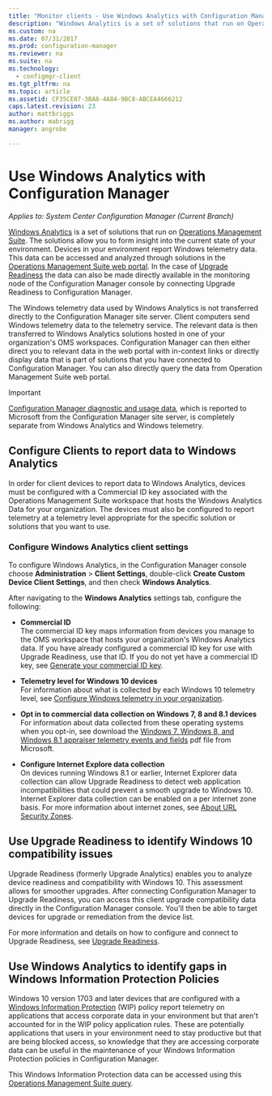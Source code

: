 ```yaml
---
title: "Monitor clients - Use Windows Analytics with Configuration Manager | Microsoft Docs"
description: "Windows Analytics is a set of solutions that run on Operations Management Suite that allow you do draw valuable insights into the current state of your environment by leveraging the Windows telemetry data that is reported by devices in your environment."
ms.custom: na
ms.date: 07/31/2017
ms.prod: configuration-manager
ms.reviewer: na
ms.suite: na
ms.technology:
  - configmgr-client
ms.tgt_pltfrm: na
ms.topic: article
ms.assetid: CF35CE87-3BA8-4A84-9BC8-ABCEA4666212
caps.latest.revision: 23
author: mattbriggs
ms.author: mabrigg
manager: angrobe

---
```


# Use Windows Analytics with Configuration Manager

*Applies to: System Center Configuration Manager (Current Branch)*

[Windows Analytics](https://www.microsoft.com/en-us/WindowsForBusiness/windows-analytics) is a set of solutions that run on [Operations Management Suite](/azure/operations-management-suite/operations-management-suite-overview). The solutions allow you to form insight into the current state of your environment. Devices in your environment report Windows telemetry data. This data can be accessed and analyzed through solutions in the [Operations Management Suite web portal](https://mms.microsoft.com). In the case of [Upgrade Readiness](/sccm/core/clients/manage/upgrade/upgrade-analytics) the data can also be made directly available in the monitoring node of the Configuration Manager console by connecting Upgrade Readiness to Configuration Manager.

The Windows telemetry data used by Windows Analytics is not transferred directly to the Configuration Manager site server. Client computers send Windows telemetry data to the telemetry service. The relevant data is then transferred to Windows Analytics solutions hosted in one of your organization's OMS workspaces. Configuration Manager can then either direct you to relevant data in the web portal with in-context links or directly display data that is part of solutions that you have connected to Configuration Manager. You can also directly query the data from Operation Management Suite web portal.

>[!Important]
>[Configuration Manager diagnostic and usage data](../../plan-design/diagnostics/diagnostics-and-usage-data.md), which is reported to Microsoft from the Configuration Manager site server, is completely separate from Windows Analytics and Windows telemetry.

## Configure Clients to report data to Windows Analytics

In order for client devices to report data to Windows Analytics, devices must be configured with a Commercial ID key associated with the Operations Management Suite workspace that hosts the Windows Analytics Data for your organization. The devices must also be configured to report telemetry at a telemetry level appropriate for the specific solution or solutions that you want to use. 

### Configure Windows Analytics client settings
To configure Windows Analytics, in the Configuration Manager console choose **Administration** > **Client Settings**, double-click **Create Custom Device Client Settings**, and then check **Windows Analytics**.  

After navigating to the **Windows Analytics** settings tab, configure the following:
  -  **Commercial ID**  
The commercial ID key maps information from devices you manage to the OMS workspace that hosts your organization's Windows Analytics data. If you have already configured a commercial ID key for use with Upgrade Readiness, use that ID. If you do not yet have a commercial ID key, see [Generate your commercial ID key]( https://technet.microsoft.com/itpro/windows/deploy/upgrade-readiness-get-started#generate-your-commercial-id-key).

  -  **Telemetry level for Windows 10 devices**   
For information about what is collected by each Windows 10 telemetry level, see  [Configure Windows telemetry in your organization](https://technet.microsoft.com/itpro/windows/manage/configure-windows-telemetry-in-your-organization#telemetry-levels).

  -  **Opt in to commercial data collection on Windows 7, 8 and 8.1 devices**   
For information about data collected from these operating systems when you opt-in, see download  the [Windows 7, Windows 8, and Windows 8.1 appraiser telemetry events and fields](https://go.microsoft.com/fwlink/?LinkID=822965) pdf file from Microsoft.

  -  **Configure Internet Explore data collection**  
On devices running Windows 8.1 or earlier, Internet Explorer data collection can allow Upgrade Readiness to detect web application incompatibilities that could prevent a smooth upgrade to Windows 10. Internet Explorer data collection can be enabled on a per internet zone basis. For more information about internet zones, see [About URL Security Zones](https://msdn.microsoft.com/library/ms537183(v=vs.85).aspx).

## Use Upgrade Readiness to identify Windows 10 compatibility issues

Upgrade Readiness (formerly Upgrade Analytics) enables you to analyze device readiness and compatibility with Windows 10. This assessment allows for smoother upgrades. After connecting Configuration Manager to Upgrade Readiness, you can access this client upgrade compatibility data directly in the Configuration Manager console. You'll then be able to target devices for upgrade or remediation from the device list.

For more information and details on how to configure and connect to Upgrade Readiness, see [Upgrade Readiness](../../clients/manage/upgrade/upgrade-analytics.md).

## Use Windows Analytics to identify gaps in Windows Information Protection Policies

Windows 10 version 1703 and later devices that are configured with a [Windows Information Protection](https://docs.microsoft.com/en-us/windows/threat-protection/windows-information-protection/protect-enterprise-data-using-wip) (WIP) policy report telemetry on applications that access corporate data in your environment but that aren't accounted for in the WIP policy application rules. These are potentially applications that users in your environment need to stay productive but that are being blocked access, so knowledge that they are accessing corporate data can be useful in the maintenance of your Windows Information Protection policies in Configuration Manager. 

This Windows Information Protection data can be accessed using this [Operations Management Suite query](https://go.microsoft.com/fwlink/?linkid=849952).
